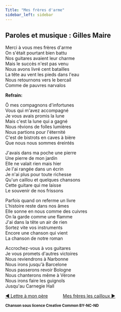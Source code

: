 ```yaml
---
Title: "Mes frères d'arme"
sidebar_left: sidebar
---
```


## Paroles et musique : Gilles Maire
Merci à vous mes frères d'arme  
On s'était pourtant bien battu  
Nos guitares avaient leur charme  
Mais le succès n'est pas venu  
Nous avons livré cent batailles  
La tête au vent les pieds dans l'eau  
Nous retournons vers le bercail  
Comme de pauvres narvalos  


**Refrain:**

  
Ô mes compagnons d'infortunes  
Vous qui m'avez accompagné  
Je vous avais promis la lune  
Mais c'est la lune qui a gagné  
Nous rêvions de folles lumières  
Nous partions pour l'éternité  
C'est de bistrots en caves à bière  
Que nous nous sommes éreintés  
  
J'avais dans ma poche une pierre  
Une pierre de mon jardin  
Elle ne valait rien mais hier  
Je l'ai rangée dans un écrin  
Je n'ai plus pour toute richesse  
Qu'un caillou et quelques chansons  
Cette guitare qui me laisse  
Le souvenir de nos frissons  
  
Parfois quand on referme un livre  
L'histoire reste dans nos âmes  
Elle sonne en nous comme des cuivres  
On la garde comme une flamme  
J'ai dans la tête un air de rien  
Sortez vite vos instruments  
Encore une chanson qui vient  
La chanson de notre roman  
  
Accrochez-vous à vos guitares  
Je vous promets d'autres victoires  
Nous reviendrons à Narbonne  
Nous irons jusqu'à Barcelone  
Nous passerons revoir Bologne  
Nous chanterons même à Vérone  
Nous irons faire les guignols  
Jusqu'au Carnegie Hall  


[ ◀ Lettre à mon père](../lettre_à_mon_père) ​ ​ ​ ​ ​ ​ ​ ​ ​ ​ ​ ​[Mes frères les cailloux ▶](../mes_frères_les_cailloux)


<b><sub>Chanson sous licence Creative Common BY-NC-ND</sub></b>
